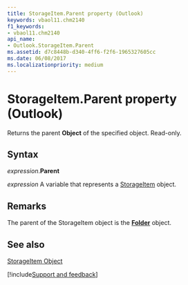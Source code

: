 ```yaml
---
title: StorageItem.Parent property (Outlook)
keywords: vbaol11.chm2140
f1_keywords:
- vbaol11.chm2140
api_name:
- Outlook.StorageItem.Parent
ms.assetid: d7c8448b-d340-4ff6-f2f6-1965327605cc
ms.date: 06/08/2017
ms.localizationpriority: medium
---
```



# StorageItem.Parent property (Outlook)

Returns the parent **Object** of the specified object. Read-only.


## Syntax

_expression_.**Parent**

_expression_ A variable that represents a [StorageItem](Outlook.StorageItem.md) object.


## Remarks

The parent of the StorageItem object is the **[Folder](Outlook.Folder.md)** object.


## See also


[StorageItem Object](Outlook.StorageItem.md)

[!include[Support and feedback](~/includes/feedback-boilerplate.md)]